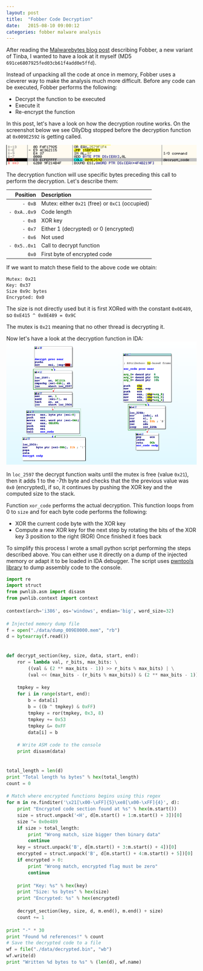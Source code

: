 ```yaml
---
layout: post
title:  "Fobber Code Decryption"
date:   2015-08-10 09:00:12
categories: fobber malware analysis
---
```


After reading the [Malwarebytes blog post](https://blog.malwarebytes.org/intelligence/2015/06/elusive-hanjuan-ek-caught-in-new-malvertising-campaign/) describing Fobber, a new variant of Tinba, I wanted to have a look at it myself (MD5 `691ce6807925fed03cb61f4add0e5ffd`).

Instead of unpacking all the code at once in memory, Fobber uses a cleverer way to make the analysis much more difficult. Before any code can be executed, Fobber performs the following:
- Decrypt the function to be executed
- Execute it
- Re-encrypt the function

In this post, let's have a look on how the decryption routine works.
On the screenshot below we see OllyDbg stopped before the decryption function at `0x009E2592` is getting called.

![OllyDbg call to decrypt function](/imgs/ollydbg_decrypt_view.png)

The decryption function will use specific bytes preceding this call to perform the decryption. Let's describe them:

| Position      |   Description   |
| -----------------: |   :------------------ |
| `- 0xB`     | Mutex: either `0x21` (free) or `0xC1` (occupied)
| `- 0xA..0x9`  | Code length |
| `- 0x8`     | XOR key |
| `- 0x7`     | Either 1 (decrypted) or 0 (encrypted)   |
| `- 0x6`| Not used |
| `- 0x5..0x1`  | Call to decrypt function  |
| `0x0`     | First byte of encrypted code |


If we want to match these field to the above code we obtain:

```
Mutex: 0x21
Key: 0x37
Size 0x9c bytes
Encrypted: 0x0
```

The size is not directly used but it is first XORed with the constant `0x0E489`, so `0xE415 ^ 0x0E489 = 0x9C`

The mutex is `0x21` meaning that no other thread is decrypting it.

Now let's have a look at the decryption function in IDA:
![OllyDbg call to decrypt function](/imgs/ida_decrypt.png)

In `loc_2597` the decrypt function waits until the mutex is free (value `0x21`), then it adds 1 to the -7th byte and checks that the the previous value was `0x0` (encrypted), if so, it continues by pushing the XOR key and the computed size to the stack.

Function `xor_code` performs the actual decryption.
This function loops from 0 to `size` and for each byte code performs the following:
* XOR the current code byte with the XOR key
* Compute a new XOR key for the next step by rotating the bits of the XOR key 3 position to the right (ROR)
Once finished it foes back

To simplify this process I wrote a small python script performing the steps described above. You can either use it directly on a dump of the injected memory or adapt it to be loaded in IDA debugger. The script uses [pwntools library](https://github.com/Gallopsled/pwntools) to dump assembly code to the console.

```python
import re
import struct
from pwnlib.asm import disasm
from pwnlib.context import context

context(arch='i386', os='windows', endian='big', word_size=32)

# Injected memory dump file
f = open("./data/dump_009E0000.mem", "rb")
d = bytearray(f.read())


def decrypt_section(key, size, data, start, end):
    ror = lambda val, r_bits, max_bits: \
        ((val & (2 ** max_bits - 1)) >> r_bits % max_bits) | \
        (val << (max_bits - (r_bits % max_bits)) & (2 ** max_bits - 1))

    tmpkey = key
    for i in range(start, end):
        b = data[i]
        b = ((b ^ tmpkey) & 0xFF)
        tmpkey = ror(tmpkey, 0x3, 8)
        tmpkey += 0x53
        tmpkey &= 0xFF
        data[i] = b

    # Write ASM code to the console
    print disasm(data)


total_length = len(d)
print "Total length %s bytes" % hex(total_length)
count = 0

# Match where encrypted functions begins using this regex
for m in re.finditer('\x21[\x00-\xFF]{5}\xe8[\x00-\xFF]{4}', d):
    print "Encrypted code section found at %s" % hex(m.start())
    size = struct.unpack('<H', d[m.start() + 1:m.start() + 3])[0]
    size ^= 0x0e489
    if size > total_length:
        print "Wrong match, size bigger then binary data"
        continue
    key = struct.unpack('B', d[m.start() + 3:m.start() + 4])[0]
    encrypted = struct.unpack('B', d[m.start() + 4:m.start() + 5])[0]
    if encrypted > 0:
        print "Wrong match, encrypted flag must be zero"
        continue

    print "Key: %s" % hex(key)
    print "Size: %s bytes" % hex(size)
    print "Encrypted: %s" % hex(encrypted)

    decrypt_section(key, size, d, m.end(), m.end() + size)
    count += 1

print "-" * 30
print "Found %d references!" % count
# Save the decrypted code to a file
wf = file("./data/decrypted.bin", "wb")
wf.write(d)
print "Written %d bytes to %s" % (len(d), wf.name)
```
